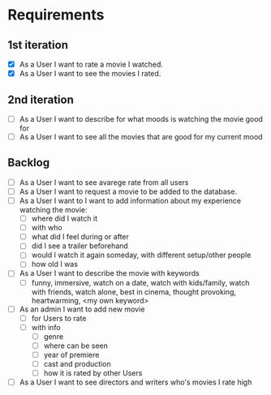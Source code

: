# Requirements
## 1st iteration
- [x] As a User I want to rate a movie I watched.
- [x] As a User I want to see the movies I rated.
## 2nd iteration
- [ ] As a User I want to describe for what moods is watching the movie good for
- [ ] As a User I want to see all the movies that are good for my current mood
## Backlog
- [ ] As a User I want to see avarege rate from all users
- [ ] As a User I want to request a movie to be added to the database.
- [ ] As a User I want to I want to add information about my experience watching the movie:
  - [ ] where did I watch it
  - [ ] with who
  - [ ] what did I feel during or after
  - [ ] did I see a trailer beforehand
  - [ ] would I watch it again someday, with different setup/other people
  - [ ] how old I was
- [ ] As a User I want to describe the movie with keywords
  - [ ] funny, immersive, watch on a date, watch with kids/family, watch with friends, watch alone, best in cinema, thought provoking, heartwarming, \<my own keyword\>
- [ ] As an admin I want to add new movie
  - [ ] for Users to rate
  - [ ] with info
    - [ ] genre
    - [ ] where can be seen
    - [ ] year of premiere
    - [ ] cast and production
    - [ ] how it is rated by other Users
- [ ] As a User I want to see directors and writers who's movies I rate high
